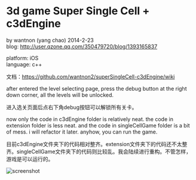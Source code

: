 3d game Super Single Cell + c3dEngine
==========
by wantnon (yang chao) 2014-2-23  
blog: http://user.qzone.qq.com/350479720/blog/1393165837  
  
platform: iOS  
language: c++  
  
文档：https://github.com/wantnon2/superSingleCell-c3dEngine/wiki  
  
  
after entered the level selecting page, press the debug button at the right down corner, all the levels will be unlocked.   
  
进入选关页面后点右下角debug按钮可以解锁所有关卡。  
  
  
now only the code in c3dEngine folder is relatively neat. the code in extension folder is less neat. and the code in singleCellGame folder is a bit of mess. i will refactor it later. anyhow, you can run the game.  
  
目前c3dEngine文件夹下的代码相对整齐。extension文件夹下的代码还不太整齐。singleCellGame文件夹下的代码则比较乱。我会陆续进行重构。不管怎样，游戏是可以运行的。  

![screenshot](https://raw.github.com/wantnon2/superSingleCell-c3dEngine/master/screenshot/screenshot.png)